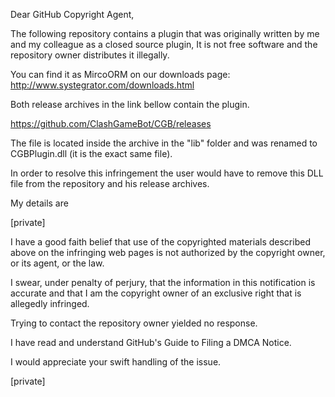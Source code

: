 Dear GitHub Copyright Agent,

The following repository contains a plugin that was originally written by me and my colleague as a closed source plugin, It is not free software and the repository owner distributes it illegally.

You can find it as MircoORM on our downloads page:  
http://www.systegrator.com/downloads.html

Both release archives in the link bellow contain the plugin.

https://github.com/ClashGameBot/CGB/releases

The file is located inside the archive in the "lib" folder and was renamed to CGBPlugin.dll (it is the exact same file).

In order to resolve this infringement the user would have to remove this DLL file from the repository and his release archives.

My details are

[private]

I have a good faith belief that use of the copyrighted materials
described above on the infringing web pages is not authorized by the
copyright owner, or its agent, or the law.

I swear, under penalty of perjury, that the information in this
notification is accurate and that I am the copyright owner of an
exclusive right that is allegedly infringed.

Trying to contact the repository owner yielded no response.

I have read and understand GitHub's Guide to Filing a DMCA Notice.

I would appreciate your swift handling of the issue.

[private]
